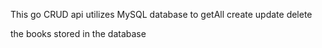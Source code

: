 This go CRUD api utilizes MySQL database to
getAll
create
update
delete

the books stored in the database
